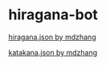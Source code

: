 # hiragana-bot
[hiragana.json by mdzhang](https://gist.github.com/mdzhang/899a427eb3d0181cd762#file-hiragana-json)

[katakana.json by mdzhang](https://gist.github.com/mdzhang/53b362cadebf2785ca43)
